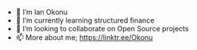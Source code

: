 - 👋 I’m Ian Okonu
- 🌱 I’m currently learning structured finance
- 💞️ I’m looking to collaborate on Open Source projects
- 📫 More about me; https://linktr.ee/Okonu 

